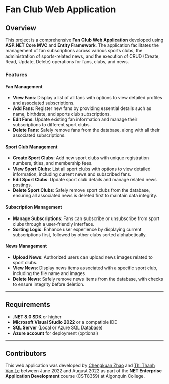 # Fan Club Web Application

## Overview

This project is a comprehensive **Fan Club Web Application** developed using **ASP.NET Core MVC** and **Entity Framework**. The application facilitates the management of fan subscriptions across various sports clubs, the administration of sports-related news, and the execution of CRUD (Create, Read, Update, Delete) operations for fans, clubs, and news.


### Features

#### Fan Management
- **View Fans**: Display a list of all fans with options to view detailed profiles and associated subscriptions.
- **Add Fans**: Register new fans by providing essential details such as name, birthdate, and sports club subscriptions.
- **Edit Fans**: Update existing fan information and manage their subscriptions to different sport clubs.
- **Delete Fans**: Safely remove fans from the database, along with all their associated subscriptions.

#### Sport Club Management
- **Create Sport Clubs**: Add new sport clubs with unique registration numbers, titles, and membership fees.
- **View Sport Clubs**: List all sport clubs with options to view detailed information, including current news and subscribed fans.
- **Edit Sport Clubs**: Update sport club details and manage related news postings.
- **Delete Sport Clubs**: Safely remove sport clubs from the database, ensuring all associated news is deleted first to maintain data integrity.


#### Subscription Management
- **Manage Subscriptions**: Fans can subscribe or unsubscribe from sport clubs through a user-friendly interface.
- **Sorting Logic**: Enhance user experience by displaying current subscriptions first, followed by other clubs sorted alphabetically.

#### News Management
- **Upload News**: Authorized users can upload news images related to sport clubs.
- **View News**: Display news items associated with a specific sport club, including the file name and images.
- **Delete News**: Safely remove news items from the database, with checks to ensure integrity before deletion.

---

## Requirements

- **.NET 8.0 SDK** or higher
- **Microsoft Visual Studio 2022** or a compatible IDE
- **SQL Server** (Local or Azure SQL Database)
- **Azure account** for deployment (optional)

---

## Contributors

This web application was developed by [Chengkuan Zhao](https://github.com/chengkuanz) and [Thi Thanh Van Le](https://github.com/Le-Vivian) between June 2022 and August 2022 as part of the **NET Enterprise Application Development** course (CST8359) at Algonquin College.
